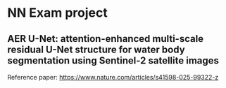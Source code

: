 # NN Exam project
## AER U-Net: attention-enhanced multi-scale residual U-Net structure for water body segmentation using Sentinel-2 satellite images

Reference paper: https://www.nature.com/articles/s41598-025-99322-z
